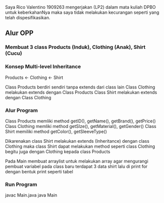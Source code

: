 Saya Rico Valentino 1909263 mengerjakan (LP2) dalam mata kuliah DPBO untuk keberkahanNya maka saya tidak melakukan kecurangan seperti yang telah dispesifikasikan.

## Alur OPP
### Membuat 3 class Products (Induk), Clothing (Anak), Shirt (Cucu)

### Konsep Multi-level Inheritance
Products
	<- Clothing
			<- Shirt

Class Products berdiri sendiri tanpa extends dari class lain
Class Clothing melakukan extends dengan Class Products
Class Shirt melakukan extends dengan Class Clothing

### Alur Program
Class Products memliki method getID(), getName(), getBrand(), getPrice()
Class Clothing memliki method getSIze(), getMaterial(), getGender()
Class Shirt memiliki method getColor(), getSleeveType()

Dikarenakan class Shirt melakukan extends (Inheritance) dengan class Clothing maka class Shirt dapat melakukan method seperti class Clothing begitu juga dengan Clothing kepada class Products

Pada Main membuat arraylist untuk melakukan array agar mengurangi pembuat variabel pada class baru
terdapat 3 data shirt lalu di print for dengan bentuk print seperti tabel

### Run Program
javac Main.java
java Main

